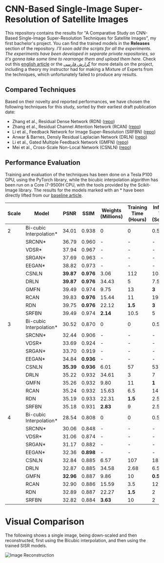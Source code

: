 # CNN-Based Single-Image Super-Resolution of Satellite Images
This repository contains the results for "A Comparative Study on CNN-Based Single-Image Super-Resolution Techniques for Satellite Images", my first bachelor's project. You can find the trained models in the **Releases** section of the repository. *I'll soon add the scripts for all the experiments. The experiments have been developed in separate private repositories, so it's gonna take some time to rearrange them and upload them here.* Check out this [english article](https://mfarahmand.medium.com/cnn-based-single-image-super-resolution-6ffcd39ec993) or the [گزارش فارسی](https://drive.google.com/file/d/1n20s3Pb_dP0E-lA1Z8n9bMoC0Kt9ZTys/view?usp=sharing) for more details on the project, including a theory my instructor had for making a Mixture of Experts from the techniques, which unfortunately failed to produce any results.

## Compared Techniques
Based on their novelty and reported performances, we have chosen the following techniques for this study, sorted by their earliest draft publication date:

+ Zhang et al., Residual Dense Network (RDN) ([repo](https://github.com/yjn870/RDN-pytorch))
+ Zhang et al., Residual Channel Attention Network (RCAN) ([repo](https://github.com/yulunzhang/RCAN))
+ Li et al., Feedback Network for Image Super-Resolution (SRFBN) ([repo](https://github.com/Paper99/SRFBN_CVPR19))
+ Anwar & Barnes, Densly Residual Laplacian Network (DRLN) ([repo](https://github.com/saeed-anwar/DRLN))
+ Li et al., Gated Multiple Feedback Network (GMFN) ([repo](https://github.com/liqilei/GMFN))
+ Mei et al., Cross-Scale Non-Local Network (CSNLN) ([repo](https://github.com/SHI-Labs/Cross-Scale-Non-Local-Attention))

## Performance Evaluation
Training and evaluation of the techniques has been done on a Tesla P100 GPU, using the PyTorch library, while the bicubic interpolation algorithm has been run on a Core i7-9500H CPU, with the tools provided by the Scikit-Image library. The results for the models marked with an * have been directly lifted from our [baseline article](https://ieeexplore.ieee.org/abstract/document/8677274).

| Scale | Model                   | PSNR      | SSIM      | Weights<br>(Millions) | Training Time<br>(Hours) | Inference Time<br>(Seconds) |
|-------|-------------------------|-----------|-----------|-----------------------|--------------------------|-----------------------------|
| 2     | Bi-cubic Interpolation* | 34.01     |     0.938 | 0                     | 0                        | 0.5                         |
|       | SRCNN*                  | 36.79     |     0.960 | -                     | -                        | -                           |
|       | VDSR*                   | 37.94     |     0.967 | -                     | -                        | -                           |
|       | SRGAN*                  | 37.69     |     0.963 | -                     | -                        | -                           |
|       | EEGAN*                  | 38.82     |     0.973 | -                     | -                        | -                           |
|       | CSNLN                   | **39.87** | **0.976** | 3.06                  | 112                      | 104                         |
|       | DRLN                    | **39.87** | **0.976** | 34.43                 | 5                        | 7.5                         |
|       | GMFN                    | 39.49     | 0.974     | 9.75                  | 13                       | **3**                       |
|       | RCAN                    | 39.83     | **0.976** | 15.44                 | 11                       | 19.5                        |
|       | RDN                     | 39.75     | **0.976** | 22.12                 | **1.5**                  | **3**                       |
|       | SRFBN                   | 39.49     | 0.974     | **2.14**              | 10.5                     | 5                           |
| 3     | Bi-cubic Interpolation* | 30.52     | 0.870     | 0                     | 0                        | 0.5                         |
|       | SRCNN*                  | 32.44     | 0.906     | -                     | -                        | -                           |
|       | VDSR*                   | 33.69     | 0.924     | -                     | -                        | -                           |
|       | SRGAN*                  | 33.70     | 0.919     | -                     | -                        | -                           |
|       | EEGAN*                  | 34.84     | **0.936** | -                     | -                        | -                           |
|       | CSNLN                   | **35.39** | **0.936** | 6.01                  | 57                       | 53                          |
|       | DRLN                    | 35.22     | 0.932     | 34.61                 | 3                        | 7                           |
|       | GMFN                    | 35.26     | 0.932     | 9.80                  | 11                       | **1**                       |
|       | RCAN                    | 35.24     | 0.932     | 15.63                 | 6.5                      | 14                          |
|       | RDN                     | 35.19     | 0.933     | 22.31                 | **1.5**                  | 2.5                         |
|       | SRFBN                   | 35.18     | 0.931     | **2.83**              | 9                        | 2.5                         |
| 4     | Bi-cubic Interpolation* | 28.54     | 0.808     | 0                     | 0                        | 0.5                         |
|       | SRCNN*                  | 30.06     | 0.848     | -                     | -                        | -                           |
|       | VDSR*                   | 31.06     | 0.874     | -                     | -                        | -                           |
|       | SRGAN*                  | 31.17     | 0.882     | -                     | -                        | -                           |
|       | EEGAN*                  | 32.36     | **0.898** | -                     | -                        | -                           |
|       | CSNLN                   | 32.84     | 0.885     | 6.57                  | 107                      | 182                         |
|       | DRLN                    | 32.87     | 0.885     | 34.58                 | 2.68                     | 6.5                         |
|       | GMFN                    | **32.96** | 0.887     | 9.86                  | 10                       | **0.5**                     |
|       | RCAN                    | 32.90     | 0.886     | 15.59                 | 3.5                      | 12                          |
|       | RDN                     | 32.89     | 0.887     | 22.27                 | **1.5**                  | 2                           |
|       | SRFBN                   | 32.82     | 0.884     | **3.63**              | 10                       | 2                           |

# Visual Comparison
The following shows a single image, being down-scaled and then reconstructed, first using the Bicubic interpolation, and
then using the trained SISR models.

![Image Reconstruction](figures/samples.png)
 
